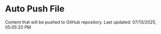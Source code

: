 # Auto Push File

Content that will be pushed to GitHub repository.
Last updated: 07/13/2025, 05:05:20 PM